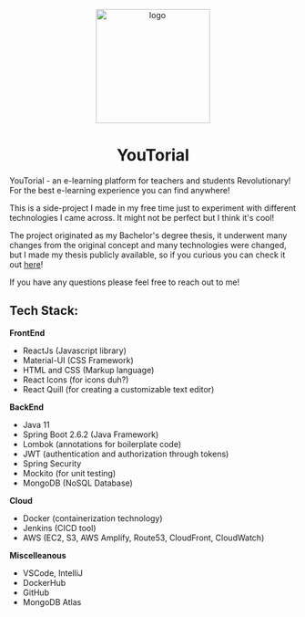 <p align="center">
  <img src="https://github.com/JasonShuyinta/Youtorial/assets/50492920/977c2ac6-5bab-4516-9268-2ecd759efa1e" alt="logo" width="200"/>
</p>

<div align="center">
<h1>
YouTorial  
</h1> 
</div>

YouTorial - an e-learning platform for teachers and students
Revolutionary! For the best e-learning experience you can find anywhere!

This is a side-project I made in my free time just to experiment with different technologies I came across. It might not be perfect but I think it's cool!

The project originated as my Bachelor's degree thesis, it underwent many changes from the original concept and many technologies were changed, but I made my thesis publicly available, so if you curious you can check it out [here](https://amslaurea.unibo.it/22954/)!

If you have any questions please feel free to reach out to me!

## Tech Stack:
**FrontEnd**
- ReactJs (Javascript library)
- Material-UI (CSS Framework)
- HTML and CSS (Markup language)
- React Icons (for icons duh?)
- React Quill (for creating a customizable text editor)

**BackEnd**
- Java 11
- Spring Boot 2.6.2 (Java Framework)
- Lombok (annotations for boilerplate code)
- JWT (authentication and authorization through tokens)
- Spring Security
- Mockito (for unit testing)
- MongoDB (NoSQL Database)

**Cloud**
- Docker (containerization technology)
- Jenkins (CICD tool)
- AWS (EC2, S3, AWS Amplify, Route53, CloudFront, CloudWatch)

**Miscelleanous**
- VSCode, IntelliJ
- DockerHub
- GitHub
- MongoDB Atlas

